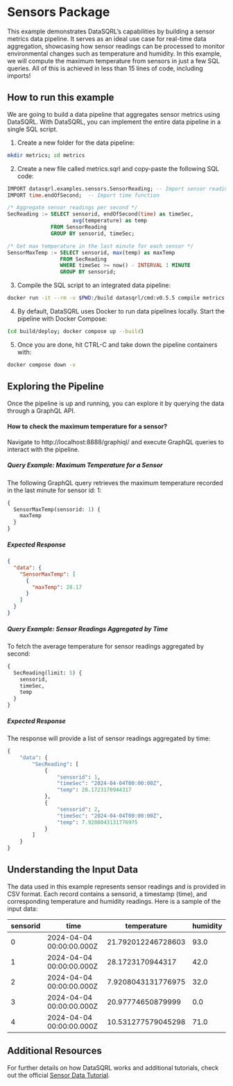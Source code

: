 # Sensors Package

This example demonstrates DataSQRL’s capabilities by building a sensor metrics data pipeline. It serves as an ideal use
case for real-time data aggregation, showcasing how sensor readings can be processed to monitor environmental changes
such as temperature and humidity. In this example, we will compute the maximum temperature from sensors in just a few
SQL queries. All of this is achieved in less than 15 lines of code, including imports!

## How to run this example

We are going to build a data pipeline that aggregates sensor metrics using DataSQRL.
With DataSQRL, you can implement the entire data pipeline in a single SQL script.

1. Create a new folder for the data pipeline:
```bash
mkdir metrics; cd metrics
```

2. Create a new file called metrics.sqrl and copy-paste the following SQL code:
```sql
IMPORT datasqrl.examples.sensors.SensorReading; -- Import sensor readings
IMPORT time.endOfSecond;  -- Import time function

/* Aggregate sensor readings per second */
SecReading := SELECT sensorid, endOfSecond(time) as timeSec,
                     avg(temperature) as temp
              FROM SensorReading
              GROUP BY sensorid, timeSec;

/* Get max temperature in the last minute for each sensor */
SensorMaxTemp := SELECT sensorid, max(temp) as maxTemp
                 FROM SecReading
                 WHERE timeSec >= now() - INTERVAL 1 MINUTE
                 GROUP BY sensorid;
```

3. Compile the SQL script to an integrated data pipeline:
```bash
docker run -it --rm -v $PWD:/build datasqrl/cmd:v0.5.5 compile metrics.sqrl
```

4. By default, DataSQRL uses Docker to run data pipelines locally. Start the pipeline with Docker Compose:
```bash
(cd build/deploy; docker compose up --build)
```

5. Once you are done, hit CTRL-C and take down the pipeline containers with:
```bash
docker compose down -v 
```

## Exploring the Pipeline

Once the pipeline is up and running, you can explore it by querying the data through a GraphQL API.

#### How to check the maximum temperature for a sensor?

Navigate to http://localhost:8888/graphiql/ and execute GraphQL queries to interact with the pipeline.

##### Query Example: Maximum Temperature for a Sensor

The following GraphQL query retrieves the maximum temperature recorded in the last minute for sensor id: 1:

```graphql
{
  SensorMaxTemp(sensorid: 1) {
    maxTemp
  }
}
```

##### Expected Response

```json
{
  "data": {
    "SensorMaxTemp": [
      {
        "maxTemp": 28.17
      }
    ]
  }
}
```

##### Query Example: Sensor Readings Aggregated by Time

To fetch the average temperature for sensor readings aggregated by second:
```graphql
{
  SecReading(limit: 5) {
    sensorid,
    timeSec,
    temp
  }
}
```

##### Expected Response

The response will provide a list of sensor readings aggregated by time:
```graphql
{
    "data": {
        "SecReading": [
            {
                "sensorid": 1,
                "timeSec": "2024-04-04T00:00:00Z",
                "temp": 28.1723170944317
            },
            {
                "sensorid": 2,
                "timeSec": "2024-04-04T00:00:00Z",
                "temp": 7.9208043131776975
            }
        ]
    }
}
```

## Understanding the Input Data

The data used in this example represents sensor readings and is provided in CSV format.
Each record contains a sensorid, a timestamp (time), and corresponding temperature and humidity readings.
Here is a sample of the input data:

| sensorid | time                      | temperature            | humidity |
| -------- | ------------------------- | ---------------------- | -------- |
| 0        | 2024-04-04 00:00:00.000Z  | 21.792012246728603     | 93.0     |
| 1        | 2024-04-04 00:00:00.000Z  | 28.1723170944317       | 42.0     |
| 2        | 2024-04-04 00:00:00.000Z  | 7.9208043131776975     | 32.0     |
| 3        | 2024-04-04 00:00:00.000Z  | 20.97774650879999      | 0.0      |
| 4        | 2024-04-04 00:00:00.000Z  | 10.531277579045298     | 71.0     |

## Additional Resources

For further details on how DataSQRL works and additional tutorials,
check out the official [Sensor Data Tutorial](http://www.datasqrl.com/docs/getting-started/quickstart/).
